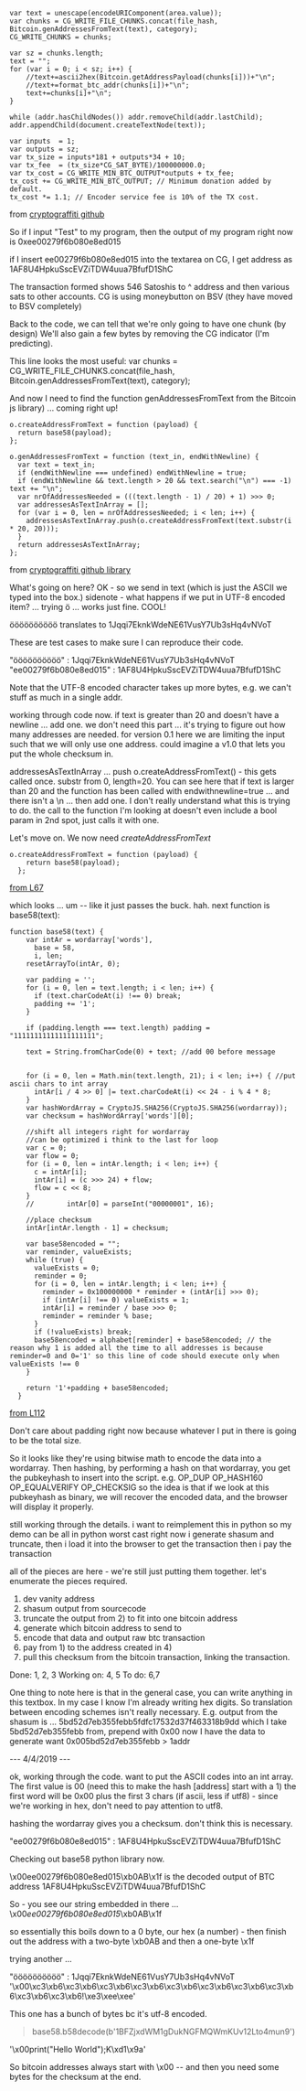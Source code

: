 
```
var text = unescape(encodeURIComponent(area.value));
var chunks = CG_WRITE_FILE_CHUNKS.concat(file_hash, Bitcoin.genAddressesFromText(text), category);
CG_WRITE_CHUNKS = chunks;

var sz = chunks.length;
text = "";
for (var i = 0; i < sz; i++) {
    //text+=ascii2hex(Bitcoin.getAddressPayload(chunks[i]))+"\n";
    //text+=format_btc_addr(chunks[i])+"\n";
    text+=chunks[i]+"\n";
}

while (addr.hasChildNodes()) addr.removeChild(addr.lastChild);
addr.appendChild(document.createTextNode(text));

var inputs  = 1;
var outputs = sz;
var tx_size = inputs*181 + outputs*34 + 10;
var tx_fee  = (tx_size*CG_SAT_BYTE)/100000000.0;
var tx_cost = CG_WRITE_MIN_BTC_OUTPUT*outputs + tx_fee;
tx_cost += CG_WRITE_MIN_BTC_OUTPUT; // Minimum donation added by default.
tx_cost *= 1.1; // Encoder service fee is 10% of the TX cost.
```
from [cryptograffiti github](https://github.com/1Hyena/cryptograffiti/blob/master/src/write.js#L337)

So if I input "Test" to my program, then the output of my program right now is
0xee00279f6b080e8ed015

if I insert
  ee00279f6b080e8ed015
into the textarea on CG, I get address as
  1AF8U4HpkuSscEVZiTDW4uua7BfufD1ShC

The transaction formed shows 546 Satoshis to ^ address and then various sats to other accounts.
CG is using moneybutton on BSV (they have moved to BSV completely)

Back to the code, we can tell that we're only going to have one chunk (by design)
We'll also gain a few bytes by removing the CG indicator (I'm predicting).

This line looks the most useful:
var chunks = CG_WRITE_FILE_CHUNKS.concat(file_hash, Bitcoin.genAddressesFromText(text), category);

And now I need to find the function genAddressesFromText from the Bitcoin js library) ... coming right up!

```
o.createAddressFromText = function (payload) {
  return base58(payload);
};

o.genAddressesFromText = function (text_in, endWithNewline) {
  var text = text_in;
  if (endWithNewline === undefined) endWithNewline = true;
  if (endWithNewline && text.length > 20 && text.search("\n") === -1) text += "\n";
  var nrOfAddressesNeeded = (((text.length - 1) / 20) + 1) >>> 0;
  var addressesAsTextInArray = [];
  for (var i = 0, len = nrOfAddressesNeeded; i < len; i++) {
    addressesAsTextInArray.push(o.createAddressFromText(text.substr(i * 20, 20)));
  }
  return addressesAsTextInArray;
};
```
from [cryptograffiti github library](https://github.com/1Hyena/cryptograffiti/blob/master/src/lib/bitcoin.js#L67)

What's going on here? OK - so we send in text (which is just the ASCII we typed into the box.) sidenote - what happens if we put in UTF-8 encoded item? ... trying ö ... works just fine. COOL!

öööööööööö translates to 1Jqqi7EknkWdeNE61VusY7Ub3sHq4vNVoT

These are test cases to make sure I can reproduce their code.

"öööööööööö"           : 1Jqqi7EknkWdeNE61VusY7Ub3sHq4vNVoT
"ee00279f6b080e8ed015" : 1AF8U4HpkuSscEVZiTDW4uua7BfufD1ShC

Note that the UTF-8 encoded character takes up more bytes, e.g. we can't stuff as much in a single addr.

working through code now. if text is greater than 20 and doesn't have a newline ... add one. we don't need this part ... it's trying to figure out how many addresses are needed. for version 0.1 here we are limiting the input such that we will only use one address. could imagine a v1.0 that lets you put the whole checksum in.

addressesAsTextInArray ... push o.createAddressFromText() - this gets called once. substr from 0, length=20.
You can see here that if text is larger than 20 and the function has been called with endwithnewline=true ... and there isn't a \n ... then add one. I don't really understand what this is trying to do. the call to the function I'm looking at doesn't even include a bool param in 2nd spot, just calls it with one.

Let's move on. We now need *createAddressFromText*

```
o.createAddressFromText = function (payload) {
    return base58(payload);
  };
```
[from L67](https://github.com/1Hyena/cryptograffiti/blob/982e4e6b572ee77faf5c8894c32ec880766a5745/src/lib/bitcoin.js#L67)

which looks ... um -- like it just passes the buck. hah. next function is base58(text):

```
function base58(text) {
    var intAr = wordarray['words'],
      base = 58,
      i, len;
    resetArrayTo(intAr, 0);

    var padding = '';
    for (i = 0, len = text.length; i < len; i++) {
      if (text.charCodeAt(i) !== 0) break;
      padding += '1';
    }

    if (padding.length === text.length) padding = "11111111111111111111";

    text = String.fromCharCode(0) + text; //add 00 before message


    for (i = 0, len = Math.min(text.length, 21); i < len; i++) { //put ascii chars to int array
      intAr[i / 4 >> 0] |= text.charCodeAt(i) << 24 - i % 4 * 8;
    }
    var hashWordArray = CryptoJS.SHA256(CryptoJS.SHA256(wordarray));
    var checksum = hashWordArray['words'][0];

    //shift all integers right for wordarray
    //can be optimized i think to the last for loop
    var c = 0;
    var flow = 0;
    for (i = 0, len = intAr.length; i < len; i++) {
      c = intAr[i];
      intAr[i] = (c >>> 24) + flow;
      flow = c << 8;
    }
    //        intAr[0] = parseInt("00000001", 16);

    //place checksum
    intAr[intAr.length - 1] = checksum;

    var base58encoded = "";
    var reminder, valueExists;
    while (true) {
      valueExists = 0;
      reminder = 0;
      for (i = 0, len = intAr.length; i < len; i++) {
        reminder = 0x100000000 * reminder + (intAr[i] >>> 0);
        if (intAr[i] !== 0) valueExists = 1;
        intAr[i] = reminder / base >>> 0;
        reminder = reminder % base;
      }
      if (!valueExists) break;
      base58encoded = alphabet[reminder] + base58encoded; // the reason why 1 is added all the time to all addresses is because reminder=0 and 0='1' so this line of code should execute only when valueExists !== 0
    }

    return '1'+padding + base58encoded;
  }
```

[from L112](https://github.com/1Hyena/cryptograffiti/blob/982e4e6b572ee77faf5c8894c32ec880766a5745/src/lib/bitcoin.js#L112)

Don't care about padding right now because whatever I put in there is going to be the total size.

So it looks like they're using bitwise math to encode the data into a wordarray.
Then hashing, by performing a hash on that wordarray, you get the pubkeyhash to insert into the script.
e.g. OP_DUP OP_HASH160 <pubkeyhash> OP_EQUALVERIFY OP_CHECKSIG
so the idea is that if we look at this pubkeyhash as binary, we will recover the encoded data, and the browser will display it properly.

still working through the details. i want to reimplement this in python so my demo can be all in python
worst cast right now i generate shasum and truncate,
then i load it into the browser to get the transaction
then i pay the transaction

all of the pieces are here - we're still just putting them together.
let's enumerate the pieces required.
1) dev vanity address
2) shasum output from sourcecode
3) truncate the output from 2) to fit into one bitcoin address
4) generate which bitcoin address to send to
5) encode that data and output raw btc transaction
6) pay from 1) to the address created in 4)
7) pull this checksum from the bitcoin transaction, linking the transaction.

Done: 1, 2, 3
Working on: 4, 5
To do: 6,7

One thing to note here is that in the general case, you can write anything in this textbox.
In my case I know I'm already writing hex digits. So translation between encoding schemes isn't really necessary.
E.g. output from the shasum is ... 5bd52d7eb355febb5fdfc17532d37f463318b9dd
which I take 5bd52d7eb355febb from, prepend with 0x00
now I have the data to generate
want 0x005bd52d7eb355febb > 1addr

--- 4/4/2019 ---

ok, working through the code.
want to put the ASCII codes into an int array.
The first value is 00 (need this to make the hash [address] start with a 1)
the first word will be 0x00 plus the first 3 chars (if ascii, less if utf8) - since we're working in hex, don't need to pay attention to utf8.

hashing the wordarray gives you a checksum. don't think this is necessary.

"ee00279f6b080e8ed015" : 1AF8U4HpkuSscEVZiTDW4uua7BfufD1ShC

Checking out base58 python library now.

\x00ee00279f6b080e8ed015\xb0AB\x1f is the decoded output of BTC address 1AF8U4HpkuSscEVZiTDW4uua7BfufD1ShC

So - you see our string embedded in there ...
\x00*ee00279f6b080e8ed015*\xb0AB\x1f

so essentially this boils down to a 0 byte, our hex (a number) - then finish out the address with a two-byte \xb0AB and then a one-byte \x1f

trying another ...

"öööööööööö"           : 1Jqqi7EknkWdeNE61VusY7Ub3sHq4vNVoT
'\x00\xc3\xb6\xc3\xb6\xc3\xb6\xc3\xb6\xc3\xb6\xc3\xb6\xc3\xb6\xc3\xb6\xc3\xb6\xc3\xb6!\xe3\xee\xee'

This one has a bunch of bytes bc it's utf-8 encoded.

> base58.b58decode(b'1BFZjxdWM1gDukNGFMQWmKUv12Lto4mun9')

'\x00print("Hello World");K\xd1\x9a'

So bitcoin addresses always start with \x00 -- and then you need some bytes for the checksum at the end.

